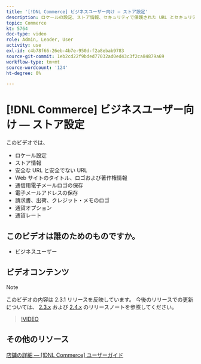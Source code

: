 ```yaml
---
title: '[!DNL Commerce] ビジネスユーザー向け — ストア設定'
description: ロケールの設定、ストア情報、セキュリティで保護された URL とセキュリティで保護された URL、Web サイトのタイトル、ロゴ、著作権情報、通信用の電子メールロゴ、ストアの電子メールアドレス、通貨オプション、および通貨レートについて説明します。
topic: Commerce
kt: 5764
doc-type: video
role: Admin, Leader, User
activity: use
exl-id: c4b78f66-26eb-4b7e-950d-f2a8ebab9783
source-git-commit: 1eb2cd22f9bded77032ad0ed43c3f2ca84879a69
workflow-type: tm+mt
source-wordcount: '124'
ht-degree: 0%

---
```


# [!DNL Commerce] ビジネスユーザー向け — ストア設定

このビデオでは、

- ロケール設定
- ストア情報
- 安全な URL と安全でない URL
- Web サイトのタイトル、ロゴおよび著作権情報
- 通信用電子メールロゴの保存
- 電子メールアドレスの保存
- 請求書、出荷、クレジット・メモのロゴ
- 通貨オプション
- 通貨レート

## このビデオは誰のためのものですか。

- ビジネスユーザー

## ビデオコンテンツ

>[!NOTE]
>
>このビデオの内容は 2.3.1 リリースを反映しています。 今後のリリースでの更新については、 [ 2.3.x](https://devdocs.magento.com/guides/v2.3/release-notes/bk-release-notes.html) および [ 2.4.x](https://devdocs.magento.com/guides/v2.4/release-notes/bk-release-notes.html) のリリースノートを参照してください。

>[!VIDEO](https://video.tv.adobe.com/v/35949?quality=12&learn=on)

## その他のリソース

[店舗の詳細 —  [!DNL Commerce] ユーザーガイド](https://docs.magento.com/user-guide/stores/store-details.html)
